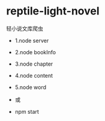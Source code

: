 # reptile-light-novel
轻小说文库爬虫

- 1.node server

- 2.node bookInfo

- 3.node chapter

- 4.node content

- 5.node word

- 或

- npm start